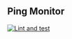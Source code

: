 ## Ping Monitor

[![Lint and test](https://github.com/foxy-eyed/ping-stats/actions/workflows/lint_and_test.yml/badge.svg?branch=main&event=push)](https://github.com/foxy-eyed/ping-stats/actions/workflows/lint_and_test.yml)
